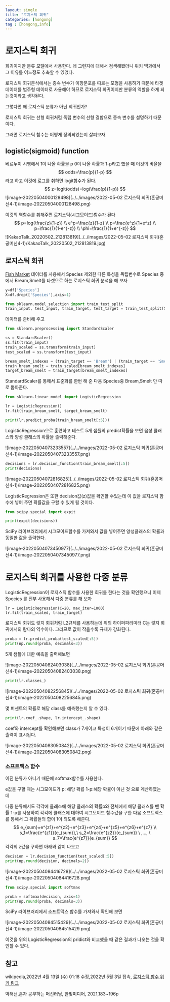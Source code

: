 ```yaml
---
layout: single
title: "로지스틱 회귀"
categories: [hongong]
tag : [hongong,info]
---
```


# 로지스틱 회귀

회귀이지만 분류 모델에서 사용한다.  왜 그런지에 대해서 검색해봤더니 위키 백과에서 그 이유를 어느정도 추측할 수 있었다.

로지스틱 회귀분석에서는 종속 변수가 이항분포를 따르는 모형을 사용하기 때문에 타겟 데이터를 범주형 데이터로 사용해야 하므로 로지스틱 회귀이지만 분류의 역할을 하게 되는것이라고 생각된다. 

그렇다면 왜 로지스틱 분류가 아닌 회귀인가?

로지스틱 회귀는 선형 회귀처럼 독립 변수의 선형 결합으로 종속 변수를 설명하기 때문이다.



그러면 로지스틱 함수는 어떻게 정의되었는지 살펴보자

## logistic(sigmoid) function

베르누이 시행에서 1이 나올 확률을 p 0이 나올 확률과 1-p라고 했을 때 이것의 비율을
$$
odds=\frac{p}{1-p}
$$
라고 하고 이것에 로그를 취하면 logit함수가 된다.
$$
z=logit(odds)=log(\frac{p}{1-p})
$$
![image-20220504000128498](../../images/2022-05-02 로지스틱 회귀(혼공머신4-1)/image-20220504000128498.png)

이것의 역함수를 취해주면 로지스틱(시그모이드)함수가 된다
$$
p=log(\frac{z}{1-z})
\\
e^p=\frac{z}{1-z}
\\
p=\frac{e^z}{1+e^z}
\\
p=\frac{1}{1-e^{-z}}
\\
\phi=\frac{1}{1+e^{-z}}
$$
![KakaoTalk_20220502_212813819](../../images/2022-05-02 로지스틱 회귀(혼공머신4-1)/KakaoTalk_20220502_212813819.jpg)	

## 로지스틱 회귀

[Fish Market](https://www.kaggle.com/aungpyaeap/fish-market) 데이터를 사용해서 Species 제외한 다른 특성을 독립변수로  Species 중에서 Bream,Smelt를 타겟으로 하는 로지스틱 회귀 분석을 해 보자

```python
y=df['Species']
X=df.drop(['Species'],axis=1)

from sklearn.model_selection import train_test_split
train_input, test_input, train_target, test_target = train_test_split(X, y, random_state=42)
```

데이터를 준비해 주고

```python
from sklearn.preprocessing import StandardScaler

ss = StandardScaler()
ss.fit(train_input)
train_scaled = ss.transform(train_input)
test_scaled = ss.transform(test_input)

bream_smelt_indexes = (train_target == 'Bream') | (train_target == 'Smelt')
train_bream_smelt = train_scaled[bream_smelt_indexes]
target_bream_smelt = train_target[bream_smelt_indexes]
```

StandardScaler를 통해서 표준화를 한번 해 준 다음 Species중 Bream,Smelt 만 따로 뽑아준다.

```python
from sklearn.linear_model import LogisticRegression

lr = LogisticRegression()
lr.fit(train_bream_smelt, target_bream_smelt)
```

```python
print(lr.predict_proba(train_bream_smelt[:5]))
```

LogisticRegression으로 훈련하고 테스트 5개 샘플의 predict확률을 보면 음성 클래스와 양성 클래스의 확률을 출력해준다.

![image-20220504073233557](../../images/2022-05-02 로지스틱 회귀(혼공머신4-1)/image-20220504073233557.png)

```python
decisions = lr.decision_function(train_bream_smelt[:5])
print(decisions)
```

![image-20220504072816825](../../images/2022-05-02 로지스틱 회귀(혼공머신4-1)/image-20220504072816825.png)

LogisticRegression은 또한 decision값(z)값을 확인할 수있는데 이 값을 로지스틱 함수에 넣어 주면 확률값을 구할 수 있게 될 것이다.

```python
from scipy.special import expit

print(expit(decisions))
```

 SciPy 라이브러리에서 시그모이드함수를 가져와서 값을 넣어주면 양성클래스의 확률과 동일한 값을 출력한다.

![image-20220504073450977](../../images/2022-05-02 로지스틱 회귀(혼공머신4-1)/image-20220504073450977.png)

# 로지스틱 회귀를 사용한 다중 분류 

LogisticRegression이 로지스틱 함수를 사용한 회귀를 한다는 것을 확인했으니 이제 Species 를 전부 사용해서 다중 분류를 해 보자 

```
lr = LogisticRegression(C=20, max_iter=1000)
lr.fit(train_scaled, train_target)
```

로지스틱 회귀도 릿지 회귀처럼 L2규제를 사용하는데 위의 하이퍼파리미터 C는 릿지 회귀에서의 람다의 역수이다. 그러므로 값이 작을수록 규제가 강화된다.

```python
proba = lr.predict_proba(test_scaled[:5])
print(np.round(proba, decimals=3))
```

5개  샘플에 대한 예측을 출력해보면

![image-20220504082403038](../../images/2022-05-02 로지스틱 회귀(혼공머신4-1)/image-20220504082403038.png)

```python
print(lr.classes_)
```

![image-20220504082256845](../../images/2022-05-02 로지스틱 회귀(혼공머신4-1)/image-20220504082256845.png)

몇 퍼센트의 확률로 해당 class를 예측했는지 알 수 있다.





```python
print(lr.coef_.shape, lr.intercept_.shape)
```

coef와 intercept를 확인해보면 class가 7개이고 특성이 6개이기 때문에 아래와 같은 출력이 표시된다.

![image-20220504083050842](../../images/2022-05-02 로지스틱 회귀(혼공머신4-1)/image-20220504083050842.png)



 ### 소프트맥스 함수

이진 분류가 아니기 때문에 softmax함수를 사용한다.

e값을 구할 때는 시그모이드가 p: 해당 확률 1-p:해당 확률이 아닌 것 으로 계산하였는데

다중 분류에서도 각각에 클래스에 해당 클래스의 확률p와 전체에서 해당 클래스를 뺀 확률 1-p를 사용하여 각각에 클래스에 대하여 시그모이드 함수값을 구한 다음 소프트맥스를 통해서 그 확률들의 합이 1이 되도록 해준다.
$$
e_{sum}=e^{z1}+e^{z2}+e^{z3}+e^{z4}+e^{z5}+e^{z6}+e^{z7}
\\
s_1=\frac{e^{z1}}{e_{sum}},\ s_2=\frac{e^{z2}}{e_{sum}} \ ,..., \ s_7=\frac{e^{z7}}{e_{sum}}
$$
각각의 z값을 구하면 아래와 같이 나오고

```python
decision = lr.decision_function(test_scaled[:5])
print(np.round(decision, decimals=2))
```

![image-20220504084416728](../../images/2022-05-02 로지스틱 회귀(혼공머신4-1)/image-20220504084416728.png)

```python
from scipy.special import softmax

proba = softmax(decision, axis=1)
print(np.round(proba, decimals=3))
```

 SciPy 라이브러리에서 소프트맥스 함수를 가져와서 확인해 보면

![image-20220504084515429](../../images/2022-05-02 로지스틱 회귀(혼공머신4-1)/image-20220504084515429.png)

이것을 위의 LogisticRegression의 pridict와 비교했을 때 같은 결과가 나오는 것을 확인할 수 있다.

## 참고

wikipedia,2022년 4월 13일 (수) 01:18 수정,2022년 5월 3일 접속, [로지스틱 함수 위키 링크](https://ko.wikipedia.org/wiki/%EB%A1%9C%EC%A7%80%EC%8A%A4%ED%8B%B1_%ED%9A%8C%EA%B7%80)

박해선,혼자 공부하는 머신러닝, 한빛미디어, 2021,183~196p

